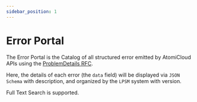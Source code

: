 ```yaml
---
sidebar_position: 1
---
```


# Error Portal

The Error Portal is the Catalog of all structured error emitted by AtomiCloud APIs using the [ProblemDetails RFC](https://datatracker.ietf.org/doc/html/rfc7807). 

Here, the details of each error (the `data` field) will be displayed via `JSON  Schema` with description, and organized by the `LPSM` system with version.

Full Text Search is supported.
